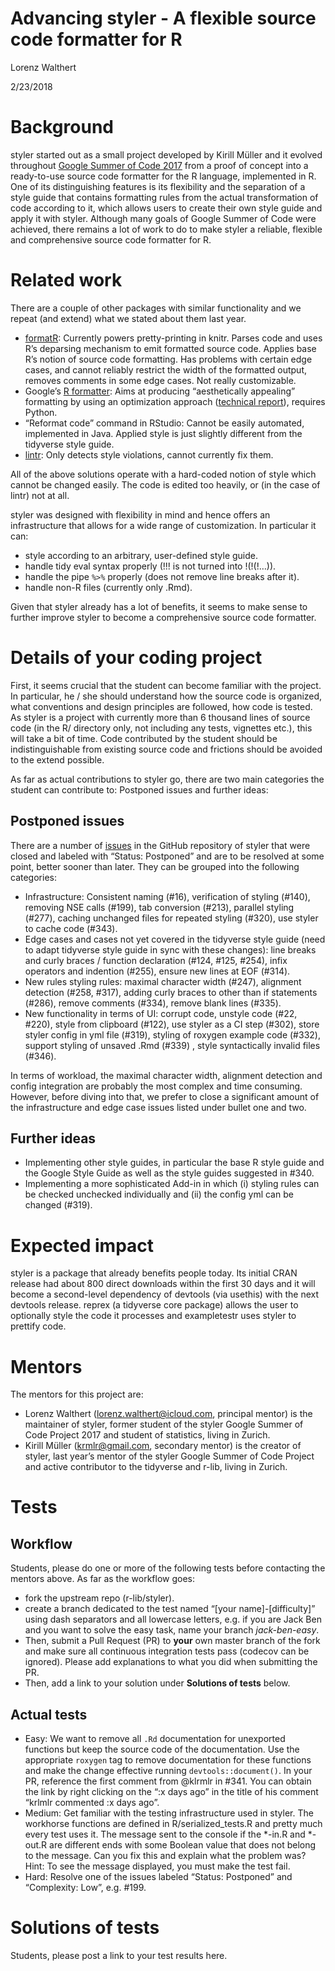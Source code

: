 Advancing styler - A flexible source code formatter for R
================
Lorenz Walthert

2/23/2018

# Background

styler started out as a small project developed by Kirill Müller and it
evolved throughout [Google Summer of
Code 2017](https://summerofcode.withgoogle.com/archive/2017/projects/5410482240356352/)
from a proof of concept into a ready-to-use source code formatter for
the R language, implemented in R. One of its distinguishing features is
its flexibility and the separation of a style guide that contains
formatting rules from the actual transformation of code according to it,
which allows users to create their own style guide and apply it with
styler. Although many goals of Google Summer of Code were achieved,
there remains a lot of work to do to make styler a reliable, flexible
and comprehensive source code formatter for R.

# Related work

There are a couple of other packages with similar functionality and we
repeat (and extend) what we stated about them last year.

  - [formatR](https://yihui.name/formatr/): Currently powers
    pretty-printing in knitr. Parses code and uses R’s deparsing
    mechanism to emit formatted source code. Applies base R’s notion of
    source code formatting. Has problems with certain edge cases, and
    cannot reliably restrict the width of the formatted output, removes
    comments in some edge cases. Not really customizable.
  - Google’s [R formatter](https://github.com/google/rfmt): Aims at
    producing “aesthetically appealing” formatting by using an
    optimization approach ([technical
    report](https://research.google.com/pubs/pub44667.html%5D)),
    requires Python.
  - “Reformat code” command in RStudio: Cannot be easily automated,
    implemented in Java. Applied style is just slightly different from
    the tidyverse style guide.
  - [lintr](https://github.com/jimhester/lintr): Only detects style
    violations, cannot currently fix them.

All of the above solutions operate with a hard-coded notion of style
which cannot be changed easily. The code is edited too heavily, or (in
the case of lintr) not at all.

styler was designed with flexibility in mind and hence offers an
infrastructure that allows for a wide range of customization. In
particular it can: 

* style according to an arbitrary, user-defined
style guide. 
* handle tidy eval syntax properly (\!\!\! is not turned
into \!(\!(\!…)).
* handle the pipe `%>%` properly (does not remove line breaks after it).
* handle non-R files (currently only .Rmd).

Given that styler already has a lot of benefits, it seems to make sense
to further improve styler to become a comprehensive source code
formatter.

# Details of your coding project

First, it seems crucial that the student can become familiar with the
project. In particular, he / she should understand how the source code
is organized, what conventions and design principles are followed, how
code is tested. As styler is a project with currently more than 6
thousand lines of source code (in the R/ directory only, not including
any tests, vignettes etc.), this will take a bit of time. Code
contributed by the student should be indistinguishable from existing
source code and frictions should be avoided to the extend possible.

As far as actual contributions to styler go, there are two main
categories the student can contribute to: Postponed issues and further
ideas:

## Postponed issues

There are a number of [issues](https://github.com/r-lib/styler/issues)
in the GitHub repository of styler that were closed and labeled with
“Status: Postponed” and are to be resolved at some point, better
sooner than later. They can be grouped into the following categories:

  - Infrastructure: Consistent naming (\#16), verification of styling
    (\#140), removing NSE calls (\#199), tab conversion (\#213),
    parallel styling (\#277), caching unchanged files for repeated
    styling (\#320), use styler to cache code (\#343).
  - Edge cases and cases not yet covered in the tidyverse style guide
    (need to adapt tidyverse style guide in sync with these changes):
    line breaks and curly braces / function declaration (\#124, \#125,
    \#254), infix operators and indention (\#255), ensure new lines at
    EOF (\#314).
  - New rules styling rules: maximal character width (\#247), alignment
    detection (\#258, \#317), adding curly braces to other than if
    statements (\#286), remove comments (\#334), remove blank lines
    (\#335).
  - New functionality in terms of UI: corrupt code, unstyle code (\#22,
    \#220), style from clipboard (\#122), use styler as a CI step
    (\#302), store styler config in yml file (\#319), styling of roxygen
    example code (\#332), support styling of unsaved .Rmd (\#339) ,
    style syntactically invalid files (\#346).

In terms of workload, the maximal character width, alignment detection
and config integration are probably the most complex and time consuming.
However, before diving into that, we prefer to close a significant
amount of the infrastructure and edge case issues listed under bullet
one and two.

## Further ideas

  - Implementing other style guides, in particular the base R style
    guide and the Google Style Guide as well as the style guides
    suggested in \#340.
  - Implementing a more sophisticated Add-in in which (i) styling rules
    can be checked unchecked individually and (ii) the config yml can be
    changed (\#319).

# Expected impact

styler is a package that already benefits people today. Its initial CRAN
release had about 800 direct downloads within the first 30 days and it
will become a second-level dependency of devtools (via usethis) with the
next devtools release. reprex (a tidyverse core package) allows the user
to optionally style the code it processes and exampletestr uses styler
to prettify code.

# Mentors

The mentors for this project are:

  - Lorenz Walthert (<lorenz.walthert@icloud.com>, principal mentor) is
    the maintainer of styler, former student of the styler Google Summer
    of Code Project 2017 and student of statistics, living in Zurich.
  - Kirill Müller (<krmlr@gmail.com>, secondary mentor) is the creator
    of styler, last year’s mentor of the styler Google Summer of Code
    Project and active contributor to the tidyverse and r-lib, living in
    Zurich.

# Tests

## Workflow

Students, please do one or more of the following tests before contacting
the mentors above. As far as the workflow goes:

  - fork the upstream repo (r-lib/styler).
  - create a branch dedicated to the test named “\[your
    name\]-\[difficulty\]” using dash separators and all lowercase
    letters, e.g. if you are Jack Ben and you want to solve the easy
    task, name your branch *jack-ben-easy*.
  - Then, submit a Pull Request (PR) to **your** own master branch of
    the fork and make sure all continuous integration tests pass
    (codecov can be ignored). Please add explanations to what you did
    when submitting the PR.
  - Then, add a link to your solution under **Solutions of tests**
    below.

## Actual tests

  - Easy: We want to remove all `.Rd` documentation for unexported
    functions but keep the source code of the documentation. Use the
    appropriate `roxygen` tag to remove documentation for these
    functions and make the change effective running
    `devtools::document()`. In your PR, reference the first comment from
    @klrmlr in \#341. You can obtain the link by right clicking on the
    “:x days ago” in the title of his comment “krlmlr commented :x
    days ago”.
  - Medium: Get familiar with the testing infrastructure used in styler.
    The workhorse functions are defined in R/serialized\_tests.R and
    pretty much every test uses it. The message sent to the console if
    the *-in.R and *-out.R are different ends with some Boolean value
    that does not belong to the message. Can you fix this and explain
    what the problem was? Hint: To see the message displayed, you must
    make the test fail.
  - Hard: Resolve one of the issues labeled “Status: Postponed” and
    “Complexity: Low”, e.g. \#199.

# Solutions of tests

Students, please post a link to your test results here.
